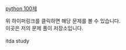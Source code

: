 [python 100제](https://www.notion.so/pythonworkbook/Python-100-6ee1860ce29a41bc8eb6b9cfa7d7f06c
)

위 하이퍼링크를 클릭하면 해당 문제를 볼 수 있습니다.<br>
이곳은 저의 문제 풀이 저장소입니다.<br><br>
itda study
